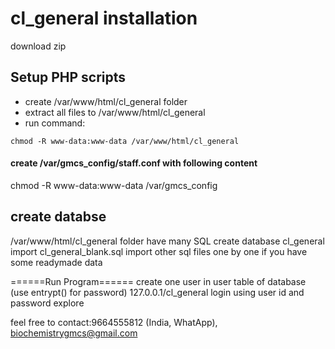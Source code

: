 # cl_general installation

download zip

## Setup PHP scripts
- create /var/www/html/cl_general folder
- extract all files to  /var/www/html/cl_general
- run command:
```
chmod -R www-data:www-data /var/www/html/cl_general
```

#### create /var/gmcs_config/staff.conf with following content

<?php
$GLOBALS['main_user']='mysql user';
$GLOBALS['main_pass']='mysql password';

$GLOBALS['email_user']='mysql email database user';
$GLOBALS['email_pass']='mysql email database pass';
$GLOBALS['email_db_server']='email database ip';
?>

chmod -R www-data:www-data /var/gmcs_config

## create databse

/var/www/html/cl_general folder have many SQL
create database cl_general
import cl_general_blank.sql
import other sql files one by one if you have some readymade data

======Run Program======
create one user in user table of database (use entrypt() for password)
127.0.0.1/cl_general
login using user id and password
explore

feel free to contact:9664555812 (India, WhatApp), biochemistrygmcs@gmail.com
